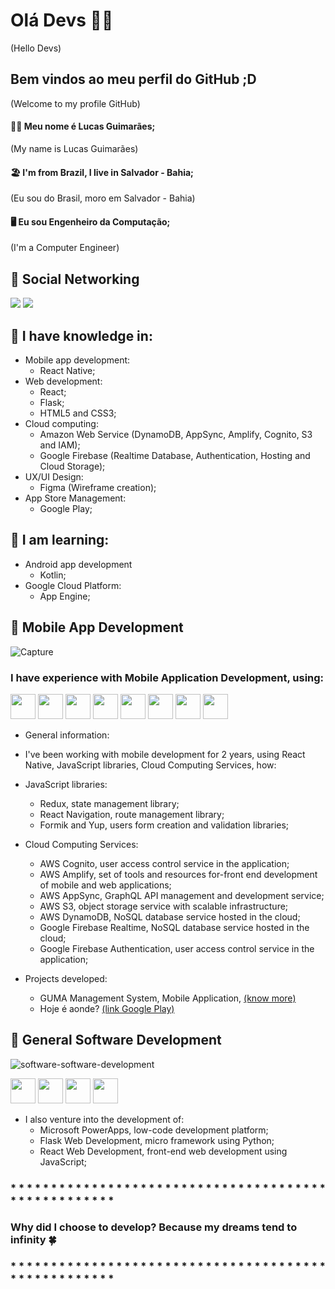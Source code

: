 # Olá Devs 🖖🏽
(Hello Devs)

## Bem vindos ao meu perfil do GitHub ;D
(Welcome to my profile GitHub)

#### 🧙‍♂️ Meu nome é Lucas Guimarães;
(My name is Lucas Guimarães)
#### 🏖️ I'm from Brazil, I live in Salvador - Bahia;
(Eu sou do Brasil, moro em Salvador - Bahia)
#### 🖥️ Eu sou Engenheiro da Computação;
(I'm a Computer Engineer)

## 📌 Social Networking
<div>
<a href="https://instagram.com/lukeguima" target="_blank"><img src="https://img.shields.io/badge/-Instagram-%23E4405F?style=for-the-badge&logo=instagram&logoColor=white" target="_blank"></a>
<a href="https://www.linkedin.com/in/lukeguima" target="_blank"><img src="https://img.shields.io/badge/-LinkedIn-%230077B5?style=for-the-badge&logo=linkedin&logoColor=white" target="_blank"></a>   
</div>

## 📗 I have knowledge in:
- Mobile app development:
  - React Native;
- Web development:
  - React;
  - Flask;
  - HTML5 and CSS3;
- Cloud computing:
  - Amazon Web Service (DynamoDB, AppSync, Amplify, Cognito, S3 and IAM);
  - Google Firebase (Realtime Database, Authentication, Hosting and Cloud Storage);
- UX/UI Design:
  - Figma (Wireframe creation);
- App Store Management:
  - Google Play;

## 📘 I am learning:
- Android app development
  - Kotlin;
- Google Cloud Platform:
  - App Engine;

## 📱 Mobile App Development
![Capture](https://user-images.githubusercontent.com/29000780/169181856-5ece8f85-f192-42ae-ba6c-68fa0ee9c815.PNG)
### I have experience with Mobile Application Development, using:
<div>
<img src="https://cdn.jsdelivr.net/gh/devicons/devicon/icons/javascript/javascript-original.svg" width="40" height="40"/>       
<img src="https://cdn.jsdelivr.net/gh/devicons/devicon/icons/react/react-original.svg" width="40" height="40"/>       
<img src="https://cdn.jsdelivr.net/gh/devicons/devicon/icons/redux/redux-original.svg" width="40" height="40"/>          
<img src="https://cdn.jsdelivr.net/gh/devicons/devicon/icons/amazonwebservices/amazonwebservices-original.svg" width="40" height="40"/>            
<img src="https://cdn.jsdelivr.net/gh/devicons/devicon/icons/firebase/firebase-plain.svg" width="40" height="40"/>     
<img src="https://cdn.jsdelivr.net/gh/devicons/devicon/icons/androidstudio/androidstudio-original.svg" width="40" height="40"/>
<img src="https://cdn.jsdelivr.net/gh/devicons/devicon/icons/figma/figma-original.svg" width="40" height="40"/>
<img src="https://cdn.jsdelivr.net/gh/devicons/devicon/icons/git/git-original.svg" width="40" height="40"/>  
</div>

- General information:
 - I've been working with mobile development for 2 years, using React Native, JavaScript libraries, Cloud Computing Services, how:
  - JavaScript libraries:
    - Redux, state management library;
    - React Navigation, route management library;
    - Formik and Yup, users form creation and validation libraries;

  - Cloud Computing Services:
    - AWS Cognito, user access control service in the application;
    - AWS Amplify, set of tools and resources for-front end development of mobile and web applications;
    - AWS AppSync, GraphQL API management and development service;
    - AWS S3, object storage service with scalable infrastructure;
    - AWS DynamoDB, NoSQL database service hosted in the cloud;
    - Google Firebase Realtime, NoSQL database service hosted in the cloud;
    - Google Firebase Authentication, user access control service in the application;

- Projects developed:
  - GUMA Management System, Mobile Application, [(know more)](https://www.maisregiao.com.br/noticia/51505/estudantes-de-engenharia-desenvolvem-aplicativo-e-sistema-para-o-guma?fbclid=IwAR1Q7fDft6d5ujDeSlFLUwacsSG_9GWdeShNUBrPcjw_izaskevOqSJgtLo)
  - Hoje é aonde? [(link Google Play)](https://play.google.com/store/apps/details?id=com.hojeeaonde)

## 🌟 General Software Development
![software-software-development](https://user-images.githubusercontent.com/29000780/169191043-7e456e69-f3a0-49d0-9228-27e10cc83d35.gif)
<div>
  <img src="https://cdn.jsdelivr.net/gh/devicons/devicon/icons/azure/azure-original.svg" width="40" height="40"/>
  <img src="https://cdn.jsdelivr.net/gh/devicons/devicon/icons/python/python-original.svg" width="40" height="40"/>
  <img src="https://cdn.jsdelivr.net/gh/devicons/devicon/icons/react/react-original.svg" width="40" height="40"/>
  <img src="https://cdn.jsdelivr.net/gh/devicons/devicon/icons/flask/flask-original.svg" width="40" height="40"/>
</div>

- I also venture into the development of:
  - Microsoft PowerApps, low-code development platform;
  - Flask Web Development, micro framework using Python;
  - React Web Development, front-end web development using JavaScript;

### * * * * * * * * * * * * * * * * * * * * * * * * * * * * * * * * * * * * * * * * * * * * * * * * * * * *
### Why did I choose to develop? Because my dreams tend to infinity 🍀
### * * * * * * * * * * * * * * * * * * * * * * * * * * * * * * * * * * * * * * * * * * * * * * * * * * * *
